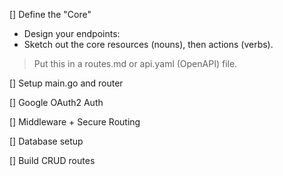 [] Define the "Core"
- Design your endpoints:
- Sketch out the core resources (nouns), then actions (verbs).

> Put this in a routes.md or api.yaml (OpenAPI) file.

[] Setup main.go and router

[] Google OAuth2 Auth 

[] Middleware + Secure Routing

[] Database setup

[] Build CRUD routes